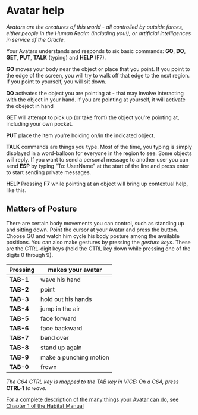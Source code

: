 # Avatar help

*Avatars are the creatures of this world - all controlled by outside forces, either people in the Human Realm (including you!), or artificial intelligences in service of the Oracle.*

Your Avatars understands and responds to six basic commands: **GO**, **DO**, **GET**, **PUT**, **TALK** (typing) and **HELP** (F7).

**GO** moves your body near the object or place that you point. If you point to the edge of the screen, you will try to walk off that edge to the next region. If you point to yourself, you will sit down.

**DO** activates the object you are pointing at - that may involve interacting with the object in your hand. If you are pointing at yourself, it will activate the obeject in hand

**GET** will attempt to pick up (or take from) the object you're pointing at, including your own pocket.

**PUT** place the item you're holding on/in the indicated object.

**TALK** commands are things you type. Most of the time, you typing is simply displayed in a word-balloon for everyone in the region to see. Some objects will reply. If you want to send a personal message to another user you can send **ESP** by typing "To: UserName" at the start of the line and press enter to start sending private messages.

**HELP** Pressing **F7** while pointing at an object will bring up contextual help, like this. 


## Matters of Posture

There are certain body movements you can control, such as standing up and sitting down. Point the cursor at your Avatar and press the button. Choose GO and watch him cycle his body posture among the available positions. You can also make gestures by pressing the *gesture keys*. These are the CTRL-digit keys (hold the CTRL key down while pressing one of the digits 0 through 9).


Pressing | makes your avatar
--- | ---
**TAB-1** | wave his hand
**TAB-2** | point
**TAB-3** | hold out his hands
**TAB-4** | jump in the air
**TAB-5** | face forward
**TAB-6** | face backward
**TAB-7** | bend over
**TAB-8** | stand up again
**TAB-9** | make a punching motion
**TAB-0** | frown

*The C64 CTRL key is mapped to the TAB key in VICE: On a C64, press* **CTRL-1** *to wave.*

[For a complete description of the many things your Avatar can do, see Chapter 1 of the Habitat Manual](https://frandallfarmer.github.io/neohabitat-doc/docs//Avatar%20Handbook.html#CHAP1)

